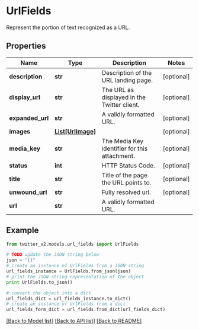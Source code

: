 # UrlFields

Represent the portion of text recognized as a URL.

## Properties
Name | Type | Description | Notes
------------ | ------------- | ------------- | -------------
**description** | **str** | Description of the URL landing page. | [optional] 
**display_url** | **str** | The URL as displayed in the Twitter client. | [optional] 
**expanded_url** | **str** | A validly formatted URL. | [optional] 
**images** | [**List[UrlImage]**](UrlImage.md) |  | [optional] 
**media_key** | **str** | The Media Key identifier for this attachment. | [optional] 
**status** | **int** | HTTP Status Code. | [optional] 
**title** | **str** | Title of the page the URL points to. | [optional] 
**unwound_url** | **str** | Fully resolved url. | [optional] 
**url** | **str** | A validly formatted URL. | 

## Example

```python
from twitter_v2.models.url_fields import UrlFields

# TODO update the JSON string below
json = "{}"
# create an instance of UrlFields from a JSON string
url_fields_instance = UrlFields.from_json(json)
# print the JSON string representation of the object
print UrlFields.to_json()

# convert the object into a dict
url_fields_dict = url_fields_instance.to_dict()
# create an instance of UrlFields from a dict
url_fields_form_dict = url_fields.from_dict(url_fields_dict)
```
[[Back to Model list]](../README.md#documentation-for-models) [[Back to API list]](../README.md#documentation-for-api-endpoints) [[Back to README]](../README.md)


